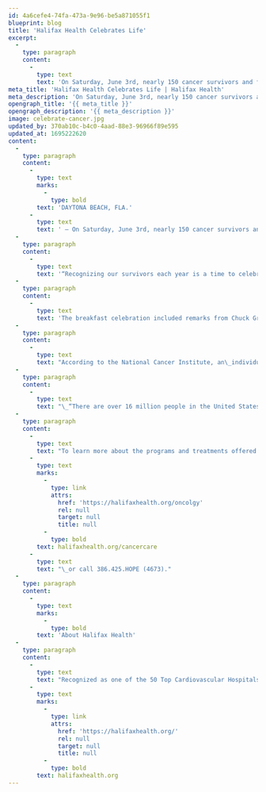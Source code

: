 ```yaml
---
id: 4a6cefe4-74fa-473a-9e96-be5a871055f1
blueprint: blog
title: 'Halifax Health Celebrates Life'
excerpt:
  -
    type: paragraph
    content:
      -
        type: text
        text: 'On Saturday, June 3rd, nearly 150 cancer survivors and family members gathered for the 2023 Halifax Health Celebrate Life event, a breakfast celebration honoring cancer survivors.'
meta_title: 'Halifax Health Celebrates Life | Halifax Health'
meta_description: 'On Saturday, June 3rd, nearly 150 cancer survivors and family members gathered for the 2023 Halifax Health Celebrate Life event, a breakfast celebration honoring cancer survivors.'
opengraph_title: '{{ meta_title }}'
opengraph_description: '{{ meta_description }}'
image: celebrate-cancer.jpg
updated_by: 370ab10c-b4c0-4aad-88e3-96966f89e595
updated_at: 1695222620
content:
  -
    type: paragraph
    content:
      -
        type: text
        marks:
          -
            type: bold
        text: 'DAYTONA BEACH, FLA.'
      -
        type: text
        text: ' – On Saturday, June 3rd, nearly 150 cancer survivors and family members gathered for the 2023 Halifax Health Celebrate Life event, a breakfast celebration honoring cancer survivors. The annual event held in June, National Cancer Survivor Month, recognizes those who are currently in treatment and those that have fought the disease.'
  -
    type: paragraph
    content:
      -
        type: text
        text: '“Recognizing our survivors each year is a time to celebrate how far they have come on their cancer journey,” says Julie Roth, Service Line Administrator for Halifax Health – Charles L. and Miki N. Grant Cancer Center for Hope. “Gathering together and hearing the testimonies of other survivors helps one feel part of a community and not alone,” Ms. Roth said.'
  -
    type: paragraph
    content:
      -
        type: text
        text: 'The breakfast celebration included remarks from Chuck Grant, the Cancer Center for Hope’s benefactor and a cancer survivor, as well as testimonials from other cancer survivors Jan Troiani, Brandon Florio and Brittany Sizemore. Each attendee was gifted a plant donated by The Garden Club of the Halifax Country.'
  -
    type: paragraph
    content:
      -
        type: text
        text: "According to the National Cancer Institute, an\_individual is considered a cancer survivor from the time of diagnosis, through the balance of his or her life. Every survivorship experience is unique\_as\_they may face challenges during and after treatments."
  -
    type: paragraph
    content:
      -
        type: text
        text: "\_“There are over 16 million people in the United States that have survived cancer with that number expected to grow to 22.2 million by 2030,” says Jennifer Peludat, Patient Navigator – Breast Cancer at Halifax Health.\_ She explains, “There is life after a cancer diagnosis and there is a community of people that are here to help a patient through each step on the journey.”"
  -
    type: paragraph
    content:
      -
        type: text
        text: "To learn more about the programs and treatments offered by Halifax Health – Charles L. and Miki N. Grant Cancer Center for Hope visit\_"
      -
        type: text
        marks:
          -
            type: link
            attrs:
              href: 'https://halifaxhealth.org/oncolgy'
              rel: null
              target: null
              title: null
          -
            type: bold
        text: halifaxhealth.org/cancercare
      -
        type: text
        text: "\_or call 386.425.HOPE (4673)."
  -
    type: paragraph
    content:
      -
        type: text
        marks:
          -
            type: bold
        text: 'About Halifax Health'
  -
    type: paragraph
    content:
      -
        type: text
        text: "Recognized as one of the 50 Top Cardiovascular Hospitals™ in the United States by IBM Watson Health™, Halifax Health serves Volusia and Flagler counties, providing a continuum of health care services through a network of organizations including a tertiary hospital, two community hospitals, an urgent care, psychiatric services, a cancer treatment center with five outreach locations, the area’s largest hospice, a center for inpatient rehabilitation, outpatient rehabilitation clinics, primary care walk-in clinics, a clinic specializing in women’s health, a pediatric care community clinic, three children’s medical practices, a home health care agency and an exclusive provider organization. Halifax Health offers the area’s only Level II Trauma Center, Thrombectomy-Capable Stroke Center (TSC), Center for Transplant Services, Pediatric Intensive Care Unit, Pediatric Emergency Department, Child and Adolescent Behavioral Services, complete Neurosurgical Services, OB Emergency Department and Level III Neonatal Intensive Care Unit that cares for babies born earlier than 28 weeks. For more information, visit\_"
      -
        type: text
        marks:
          -
            type: link
            attrs:
              href: 'https://halifaxhealth.org/'
              rel: null
              target: null
              title: null
          -
            type: bold
        text: halifaxhealth.org
---
```

